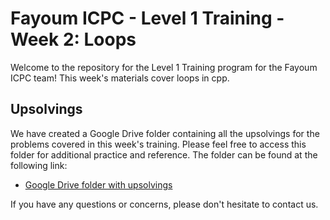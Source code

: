 # Fayoum ICPC - Level 1 Training - Week 2: Loops

Welcome to the repository for the Level 1 Training program for the Fayoum ICPC team! This week's materials cover loops in cpp.

## Upsolvings

We have created a Google Drive folder containing all the upsolvings for the problems covered in this week's training. Please feel free to access this folder for additional practice and reference. The folder can be found at the following link:

- [Google Drive folder with upsolvings](https://drive.google.com/drive/folders/1_ndrDJ8LZJ9-QZMhVxi19tWu14LnynBk?usp=sharing)


If you have any questions or concerns, please don't hesitate to contact us.

